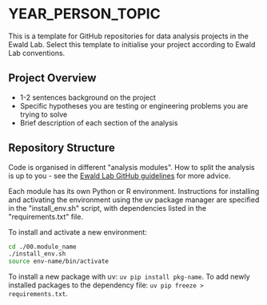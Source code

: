 # YEAR_PERSON_TOPIC
This is a template for GitHub repositories for data analysis projects in the Ewald Lab. Select this template to initialise your project according to Ewald Lab conventions.

## Project Overview
- 1-2 sentences background on the project
- Specific hypotheses you are testing or engineering problems you are trying to solve
- Brief description of each section of the analysis

## Repository Structure
Code is organised in different "analysis modules". How to split the analysis is up to you - see the [Ewald Lab GitHub guidelines](https://ewaldlab.org/handbook/site/git-repo/) for more advice.

Each module has its own Python or R environment. Instructions for installing and activating the environment using the uv package manager are specified in the "install_env.sh" script, with dependencies listed in the "requirements.txt" file.

To install and activate a new environment:

```bash
cd ./00.module_name
./install_env.sh
source env-name/bin/activate
```

To install a new package with uv: `uv pip install pkg-name`. To add newly installed packages to the dependency file: `uv pip freeze > requirements.txt`.

